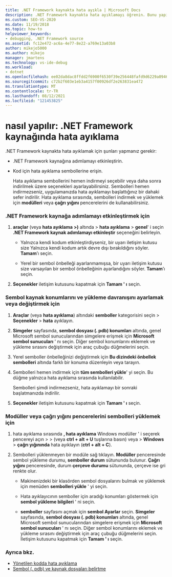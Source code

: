 ```yaml
---
title: .NET Framework kaynakta hata ayıkla | Microsoft Docs
description: .NET Framework kaynakta hata ayıklamayı öğrenin. Bunu yapılandırmanız ve hata ayıklama sembollerini indirmeniz gerekir.
ms.custom: SEO-VS-2020
ms.date: 11/19/2018
ms.topic: how-to
helpviewer_keywords:
- debugging, .NET Framework source
ms.assetid: fc12e472-ac6a-4e77-8e22-a769e13a03b8
author: mikejo5000
ms.author: mikejo
manager: jmartens
ms.technology: vs-ide-debug
ms.workload:
- dotnet
ms.openlocfilehash: ee02da8dac8ffdd2f6900f6530f39e256448fafd9d6229a0946034d39ed3dca1
ms.sourcegitcommit: c72b2f603e1eb3a4157f00926df2e263831ea472
ms.translationtype: MT
ms.contentlocale: tr-TR
ms.lasthandoff: 08/12/2021
ms.locfileid: "121453825"
---
```

# <a name="how-to-debug-net-framework-source"></a>nasıl yapılır: .NET Framework kaynağında hata ayıklama

.NET Framework kaynakta hata ayıklamak için şunları yapmanız gerekir:

- .NET Framework kaynağına adımlamayı etkinleştirin.

- Kod için hata ayıklama sembollerine erişin.

  Hata ayıklama sembollerini hemen indirmeyi seçebilir veya daha sonra indirilmek üzere seçenekleri ayarlayabilirsiniz. Sembolleri hemen indirmezseniz, uygulamanızda hata ayıklamayı başlattığınız bir dahaki sefer indirilir. Hata ayıklama sırasında, sembolleri indirmek ve yüklemek için **modülleri** veya **çağrı yığını** pencerelerini de kullanabilirsiniz.

### <a name="to-enable-stepping-into-net-framework-source"></a>.NET Framework kaynağa adımlamayı etkinleştirmek için

1. **araçlar** (veya **hata ayıklama** **>)** altında  >  **hata ayıklama**  >  **genel**' i seçin **.NET Framework kaynak adımlamayı etkinleştir** seçeneğini belirleyin.

   - Yalnızca kendi kodum etkinleştirdiyseniz, bir uyarı iletişim kutusu size Yalnızca kendi kodum artık devre dışı bırakıldığını söyler. **Tamam**’ı seçin.

   - Yerel bir sembol önbelleği ayarlanmamışsa, bir uyarı iletişim kutusu size varsayılan bir sembol önbelleğinin ayarlandığını söyler. **Tamam**’ı seçin.

1. **Seçenekler** iletişim kutusunu kapatmak için **Tamam ' ı** seçin.

### <a name="to-set-or-change-symbol-source-locations-and-loading-behavior"></a>Sembol kaynak konumlarını ve yükleme davranışını ayarlamak veya değiştirmek için

1. **Araçlar** (veya **hata ayıklama**) altındaki **semboller** kategorisini seçin > **Seçenekler**  >  **hata** ayıklayın.

1. **Simgeler** sayfasında, **sembol dosyası (. pdb) konumları** altında, genel Microsoft sembol sunucularından simgelere erişmek için **Microsoft sembol sunucuları** ' nı seçin. Diğer sembol konumlarını eklemek ve yükleme sırasını değiştirmek için araç çubuğu düğmelerini seçin.

1. Yerel semboller önbelleğinizi değiştirmek için **Bu dizindeki önbellek sembolleri** altında farklı bir konuma düzenleyin veya tarayın.

1. Sembolleri hemen indirmek için **tüm sembolleri yükle**' yi seçin. Bu düğme yalnızca hata ayıklama sırasında kullanılabilir.

   Sembolleri şimdi indirmezseniz, hata ayıklamayı bir sonraki başlatmanızda indirilir.

1. **Seçenekler** iletişim kutusunu kapatmak için **Tamam ' ı** seçin.

### <a name="to-load-symbols-from-the-modules-or-call-stack-windows"></a>Modüller veya çağrı yığını pencerelerini sembolleri yüklemek için

1. hata ayıklama sırasında **, hata ayıklama** Windows modüller ' i seçerek pencereyi açın  >    >   (veya **ctrl + alt + U** tuşlarına basın) veya   >  **Windows**  >  **çağrı yığınında** hata ayıklayın (**ctrl + alt + C**).

1. Sembolleri yüklenmeyen bir modüle sağ tıklayın. **Modüller** penceresinde sembol yükleme durumu, **semboller durum** sütununda bulunur. **Çağrı yığını** penceresinde, durum **çerçeve durumu** sütununda, çerçeve ise gri renkte olur.

   - Makinenizdeki bir klasörden sembol dosyalarını bulmak ve yüklemek için menüden **sembolleri yükle** ' yi seçin.

   - Hata ayıklayıcının semboller için aradığı konumları göstermek için **sembol yükleme bilgileri** ' ni seçin.

   - **semboller** sayfasını açmak için **sembol Ayarlar** seçin. **Simgeler** sayfasında, **sembol dosyası (. pdb) konumları** altında, genel Microsoft sembol sunucularından simgelere erişmek için **Microsoft sembol sunucuları** ' nı seçin. Diğer sembol konumlarını eklemek ve yükleme sırasını değiştirmek için araç çubuğu düğmelerini seçin. İletişim kutusunu kapatmak için **Tamam ' ı** seçin.

### <a name="see-also"></a>Ayrıca bkz.
- [Yönetilen kodda hata ayıklama](../debugger/debugging-managed-code.md)
- [Sembol (. pdb) ve kaynak dosyaları belirtme](../debugger/specify-symbol-dot-pdb-and-source-files-in-the-visual-studio-debugger.md)
